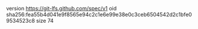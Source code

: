 version https://git-lfs.github.com/spec/v1
oid sha256:fea55b4d041e9f8565e94c2c1e6e99e38e0c3ceb6504542d2c1bfe09534523c8
size 74
